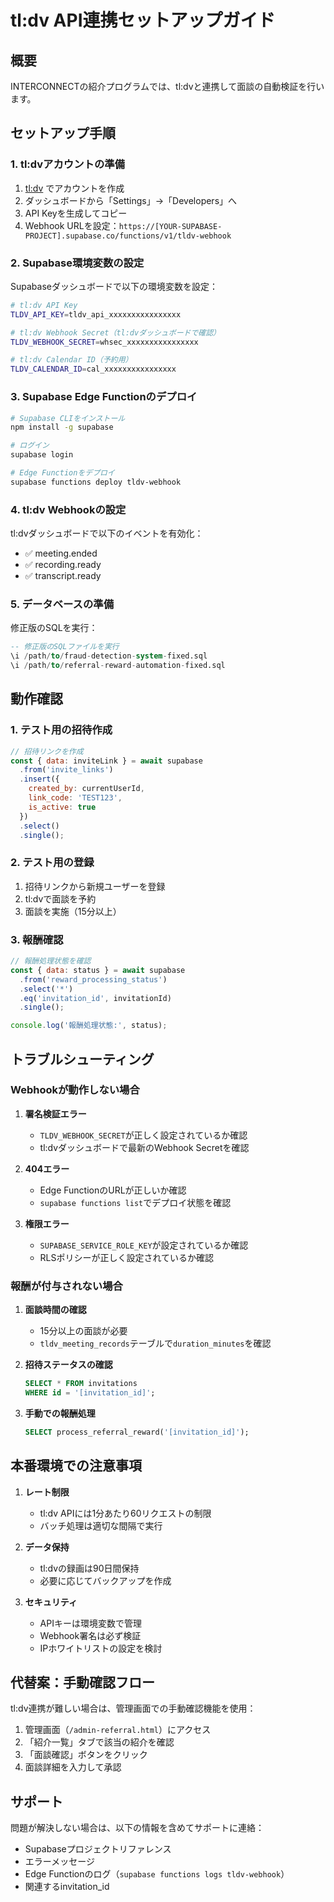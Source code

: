 # tl:dv API連携セットアップガイド

## 概要
INTERCONNECTの紹介プログラムでは、tl:dvと連携して面談の自動検証を行います。

## セットアップ手順

### 1. tl:dvアカウントの準備

1. [tl:dv](https://tldv.io) でアカウントを作成
2. ダッシュボードから「Settings」→「Developers」へ
3. API Keyを生成してコピー
4. Webhook URLを設定：`https://[YOUR-SUPABASE-PROJECT].supabase.co/functions/v1/tldv-webhook`

### 2. Supabase環境変数の設定

Supabaseダッシュボードで以下の環境変数を設定：

```bash
# tl:dv API Key
TLDV_API_KEY=tldv_api_xxxxxxxxxxxxxxxx

# tl:dv Webhook Secret（tl:dvダッシュボードで確認）
TLDV_WEBHOOK_SECRET=whsec_xxxxxxxxxxxxxxxx

# tl:dv Calendar ID（予約用）
TLDV_CALENDAR_ID=cal_xxxxxxxxxxxxxxxx
```

### 3. Supabase Edge Functionのデプロイ

```bash
# Supabase CLIをインストール
npm install -g supabase

# ログイン
supabase login

# Edge Functionをデプロイ
supabase functions deploy tldv-webhook
```

### 4. tl:dv Webhookの設定

tl:dvダッシュボードで以下のイベントを有効化：

- ✅ meeting.ended
- ✅ recording.ready
- ✅ transcript.ready

### 5. データベースの準備

修正版のSQLを実行：

```sql
-- 修正版のSQLファイルを実行
\i /path/to/fraud-detection-system-fixed.sql
\i /path/to/referral-reward-automation-fixed.sql
```

## 動作確認

### 1. テスト用の招待作成

```javascript
// 招待リンクを作成
const { data: inviteLink } = await supabase
  .from('invite_links')
  .insert({
    created_by: currentUserId,
    link_code: 'TEST123',
    is_active: true
  })
  .select()
  .single();
```

### 2. テスト用の登録

1. 招待リンクから新規ユーザーを登録
2. tl:dvで面談を予約
3. 面談を実施（15分以上）

### 3. 報酬確認

```javascript
// 報酬処理状態を確認
const { data: status } = await supabase
  .from('reward_processing_status')
  .select('*')
  .eq('invitation_id', invitationId)
  .single();

console.log('報酬処理状態:', status);
```

## トラブルシューティング

### Webhookが動作しない場合

1. **署名検証エラー**
   - `TLDV_WEBHOOK_SECRET`が正しく設定されているか確認
   - tl:dvダッシュボードで最新のWebhook Secretを確認

2. **404エラー**
   - Edge FunctionのURLが正しいか確認
   - `supabase functions list`でデプロイ状態を確認

3. **権限エラー**
   - `SUPABASE_SERVICE_ROLE_KEY`が設定されているか確認
   - RLSポリシーが正しく設定されているか確認

### 報酬が付与されない場合

1. **面談時間の確認**
   - 15分以上の面談が必要
   - `tldv_meeting_records`テーブルで`duration_minutes`を確認

2. **招待ステータスの確認**
   ```sql
   SELECT * FROM invitations 
   WHERE id = '[invitation_id]';
   ```

3. **手動での報酬処理**
   ```sql
   SELECT process_referral_reward('[invitation_id]');
   ```

## 本番環境での注意事項

1. **レート制限**
   - tl:dv APIには1分あたり60リクエストの制限
   - バッチ処理は適切な間隔で実行

2. **データ保持**
   - tl:dvの録画は90日間保持
   - 必要に応じてバックアップを作成

3. **セキュリティ**
   - APIキーは環境変数で管理
   - Webhook署名は必ず検証
   - IPホワイトリストの設定を検討

## 代替案：手動確認フロー

tl:dv連携が難しい場合は、管理画面での手動確認機能を使用：

1. 管理画面（`/admin-referral.html`）にアクセス
2. 「紹介一覧」タブで該当の紹介を確認
3. 「面談確認」ボタンをクリック
4. 面談詳細を入力して承認

## サポート

問題が解決しない場合は、以下の情報を含めてサポートに連絡：

- Supabaseプロジェクトリファレンス
- エラーメッセージ
- Edge Functionのログ（`supabase functions logs tldv-webhook`）
- 関連するinvitation_id